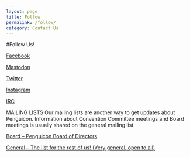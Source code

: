 ```yaml
---
layout: page
title: Follow
permalink: /follow/
category: Contact Us
---
```

#Follow Us!

[Facebook](http://www.facebook.com/groups/penguicon)

[Mastodon](https://penguicon.social)

[Twitter](http://www.twitter.com/penguicon)

[Instagram](http://www.instagram.com/penguicon)

[IRC](http://chat.penguicon.org/)

MAILING LISTS
Our mailing lists are another way to get updates about Penguicon. Information about Convention Committee meetings and Board meetings is usually shared on the general mailing list.

[Board – Penguicon Board of Directors](http://lists.penguicon.org/listinfo.cgi/board-penguicon.org)

[General – The list for the rest of us! (Very general, open to all)](http://lists.penguicon.org/listinfo.cgi/penguicon-general-penguicon.org)
